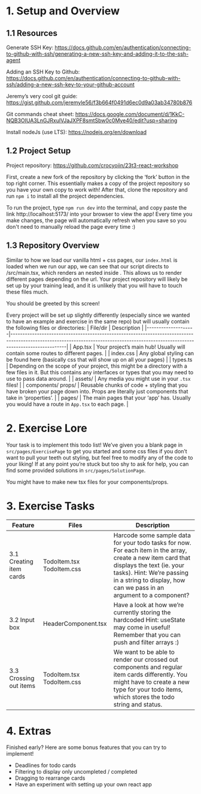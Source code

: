 # 1. Setup and Overview

## 1.1 Resources

Generate SSH Key: https://docs.github.com/en/authentication/connecting-to-github-with-ssh/generating-a-new-ssh-key-and-adding-it-to-the-ssh-agent 

Adding an SSH Key to Github: https://docs.github.com/en/authentication/connecting-to-github-with-ssh/adding-a-new-ssh-key-to-your-github-account 

Jeremy’s very cool git guide: https://gist.github.com/jeremyle56/f3b664f0491d6ec0d9a03ab34780b876 

Git commands cheat sheet: https://docs.google.com/document/d/1KkC-NQB3OIUA3LnGJRxulVJaJXPF8smtSbw0c0Mye40/edit?usp=sharing 

Install nodeJs (use LTS): https://nodejs.org/en/download 



## 1.2 Project Setup

Project repository: https://github.com/crocyoiin/23t3-react-workshop 

First, create a new fork of the repository by clicking the ‘fork’ button in the top right corner. This essentially makes a copy of the project repository so you have your own copy to work with! After that, clone the repository and run `npm i` to install all the project dependencies.

To run the project, type `npm run dev` into the terminal, and copy paste the link http://localhost:5173/ into your browser to view the app! Every time you make changes, the page will automatically refresh when you save so you don't need to manually reload the page every time :)


## 1.3 Repository Overview

Similar to how we load our vanilla html + css pages, our `index.html` is loaded when we run our app, we can see that our script directs to /src/main.tsx, which renders an <App /> nested inside <BrowserRouter>. This allows us to render different pages depending on the url. Your project repository will likely be set up by your training lead, and it is unlikely that you will have to touch these files much.



You should be greeted by this screen!

Every project will be set up slightly differently (especially since we wanted to have an example and exercise in the same repo) but will usually contain the following files or directories:
| File/dir           | Description                                                                                                                                                                       |
|--------------------|-----------------------------------------------------------------------------------------------------------------------------------------------------------------------------------|
| App.tsx            | Your project’s main hub! Usually will contain some routes to different pages.                                                                                                     |
| index.css          | Any global styling can be found here (basically css that will show up on all your pages)                                                                                          |
| types.ts           | Depending on the scope of your project, this might be a directory with a few files in it. But this contains any interfaces or types that you may need to use to pass data around. |
| assets/            | Any media you might use in your `.tsx` files!                                                                                                                                     |
| components/ props/ | Reusable chunks of code + styling that you have broken your page down into. Props are literally just components that take in ‘properties’.                                        |
| pages/             | The main pages that your ‘app’ has. Usually you would have a route in `App.tsx` to each page.                                                                                     |


# 2. Exercise Lore

Your task is to implement this todo list! We’ve given you a blank page in `src/pages/ExercisePage` to get you started and some css files if you don’t want to pull your teeth out styling, but feel free to modify any of the code to your liking! If at any point you’re stuck but too shy to ask for help, you can find some provided solutions in `src/pages/SolutionPage`.

You might have to make new tsx files for your components/props.

# 3. Exercise Tasks
| Feature                 | Files                     | Description                                                                                                                                                                                                                                        |
|-------------------------|---------------------------|----------------------------------------------------------------------------------------------------------------------------------------------------------------------------------------------------------------------------------------------------|
| 3.1 Creating item cards | TodoItem.tsx TodoItem.css | Harcode some sample data for your todo tasks for now. For each item in the array, create a new item card that displays the text (ie. your tasks).  Hint: We’re passing in a string to display, how can we pass in an argument to a component? |
| 3.2 Input box           | HeaderComponent.tsx       | Have a look at how we’re currently storing the hardcoded  Hint: useState may come in useful! Remember that you can push and filter arrays :)                                                                                                       |
| 3.3 Crossing out items  | TodoItem.tsx TodoItem.css | We want to be able to render our crossed out components and regular item cards differently. You might have to create a new type for your todo items, which stores the todo string and status.                                                      |


# 4. Extras

Finished early? Here are some bonus features that you can try to implement!
- Deadlines for todo cards
- Filtering to display only uncompleted / completed
- Dragging to rearrange cards
- Have an experiment with setting up your own react app
